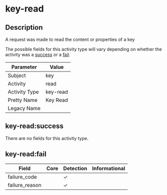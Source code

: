 key-read
========

Description
-----------
A request was made to read the content or properties of a key

The possible fields for this activity type will vary depending on whether the activity was a [success](#key-readsuccess) or a [fail](#key-readfail).

| Parameter     | Value    |
| ------------- | -------- |
| Subject       | key      |
| Activity      | read     |
| Activity Type | key-read |
| Pretty Name   | Key Read |
| Legacy Name   |          |

key-read:success
----------------

There are no fields for this activity type.


key-read:fail
-------------

| Field          | Core | Detection | Informational |
| -------------- | ---- | --------- | ------------- |
| failure_code   |      | &#10003;  |               |
| failure_reason |      | &#10003;  |               |